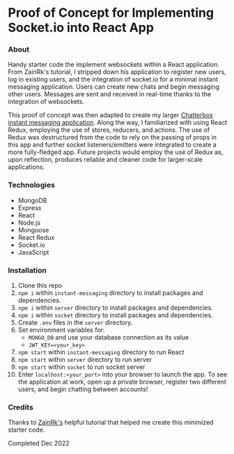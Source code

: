 # Proof of Concept for Implementing Socket.io into React App 

### About 
Handy starter code the implement websockets within a React application. From ZainRk's tutorial, I stripped down his application to register new users, log in existing users, and the integration of socket.io for a minimal instant messaging application. Users can create new chats and begin messaging other users. Messages are sent and received in real-time thanks to the integration of websockets. 

This proof of concept was then adapted to create my larger [Chatterbox instant messaging application](https://github.com/tungolra/Chatterbox-mern-app). Along the way, I familiarized with using React Redux, employing the use of stores, reducers, and actions. The use of Redux was destructured from the code to rely on the passing of props in this app and further socket listeners/emitters were integrated to create a more fully-fledged app. Future projects would employ the use of Redux as, upon reflection, produces reliable and cleaner code for larger-scale applications. 

### Technologies 
- MongoDB
- Express
- React 
- Node.js
- Mongoose
- React Redux
- Socket.io
- JavaScript

### Installation
1. Clone this repo 
2. <code>npm i</code> within <code>instant-messaging</code> directory to install packages and dependencies. 
3. <code>npm i</code> within <code>server</code> directory to install packages and dependencies. 
4. <code>npm i</code> within <code>socket</code> directory to install packages and dependencies. 
5. Create <code>.env</code> files in the <code>server</code> directory.
6. Set environment variables for: 
    - <code>MONGO_DB</code> and use your database connection as its value
    - <code>JWT_KEY=<your_key></code> 
7. <code>npm start</code> within <code>instant-messaging</code> directory to run React
8. <code>npm start</code> within <code>server</code> directory to run server
9. <code>npm start</code> within <code>socket</code> to run socket server
10. Enter <code>localhost:<your_port></code> into your browser to launch the app. To see the application at work, open up a private browser, register two different users, and begin chatting between accounts! 


### Credits 
Thanks to [ZainRk's](https://github.com/ZainRk) helpful tutorial that helped me create this minimized starter code. 

Completed Dec 2022 
